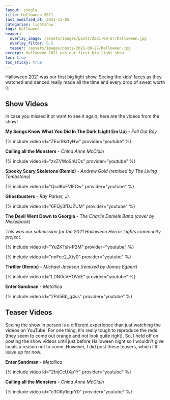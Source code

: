```yaml
---
layout: single
title: Halloween 2021
last_modified_at: 2021-11-05
categories: lightshow
tags: Halloween
header:
  overlay_image: /assets/images/posts/2021-09-27/halloween.jpg
  overlay_filter: 0.5
  teaser: /assets/images/posts/2021-09-27/halloween.jpg
excerpt: Halloween 2021 was our first big light show.
toc: true
toc_sticky: true
---
```


Halloween 2021 was our first big light show. Seeing the kids' faces as they watched and danced really made all the time and every drop of sweat worth it.

## Show Videos

In case you missed it or want to see it again, here are the videos from the show!

**My Songs Know What You Did In The Dark (Light Em Up)** - *Fall Out Boy*

{% include video id="ZEor9krfyHw" provider="youtube" %}

**Calling all the Monsters** - *China Anne McClain*

{% include video id="zxZVWoShUDs" provider="youtube" %}

**Spooky Scary Skeletons (Remix)** - *Andrew Gold (remixed by The Living Tombstone)*

{% include video id="QcdKuEVIFCw" provider="youtube" %}

**Ghostbusters** - *Ray Parker, Jr.*

{% include video id="6FQy3fDJZUM" provider="youtube" %}

**The Devil Went Down to Georgia** - *The Charlie Daniels Band (cover by Nickelback)*

*This was our submission for the 2021 Halloween Horror Lights community project.*

{% include video id="YuZKTsh-P2M" provider="youtube" %}

{% include video id="noFce2_Xty0" provider="youtube" %}

**Thriller (Remix)** - *Michael Jackson (remixed by James Egbert)*

{% include video id="LDN0cVHOVdE" provider="youtube" %}

**Enter Sandman** - *Metallica*

{% include video id="2Pd56b_g4ss" provider="youtube" %}

## Teaser Videos

Seeing the show in person is a different experience than just watching the videos on YouTube. For one thing, it's really tough to reproduce the reds (they seem to come out orange and not look quite right). So, I held off on posting the show videos until just before Halloween night so I wouldn't give locals a reason not to come. However, I did post these teasers, which I'll leave up for now.

**Enter Sandman** - *Metallica*

{% include video id="2fnjCcUXp1Y" provider="youtube" %}

**Calling all the Monsters** - *China Anne McClain*

{% include video id="c3ORy1eqrY0" provider="youtube" %}